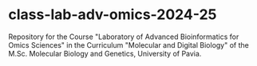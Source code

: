 # class-lab-adv-omics-2024-25

Repository for the Course "Laboratory of Advanced Bioinformatics for Omics Sciences" in the Curriculum "Molecular and Digital Biology" of the M.Sc. Molecular Biology and Genetics, University of Pavia.
